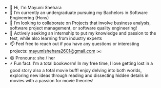 - 👋 Hi, I’m Mayumi Shehara
- 🌱 I’m currently an undergraduate pursuing my Bachelors in Software Engineering (Hons)
- 💞️ I’m looking to collaborate on Projects that involve business analysis, software project management, or software quality engineering!
- 🚀 Actively seeking an internship  to put my knowledge and passion to the test, while also learning from industry experts 
- 📫 Feel free to reach out if you have any questions or interesting projects: mayumishehara2601@gmail.com  ✉️
- 😄 Pronouns: she / her 
- ⚡ Fun fact:  I'm a total bookworm! In my free time, I love getting lost in a good story also a total movie buff! enjoy delving into both worlds,
exploring new ideas through reading and dissecting hidden details in movies with a passion for movie theories!

<!---
mayucodes/mayucodes is a ✨ special ✨ repository because its `README.md` (this file) appears on your GitHub profile.
You can click the Preview link to take a look at your changes.
--->
